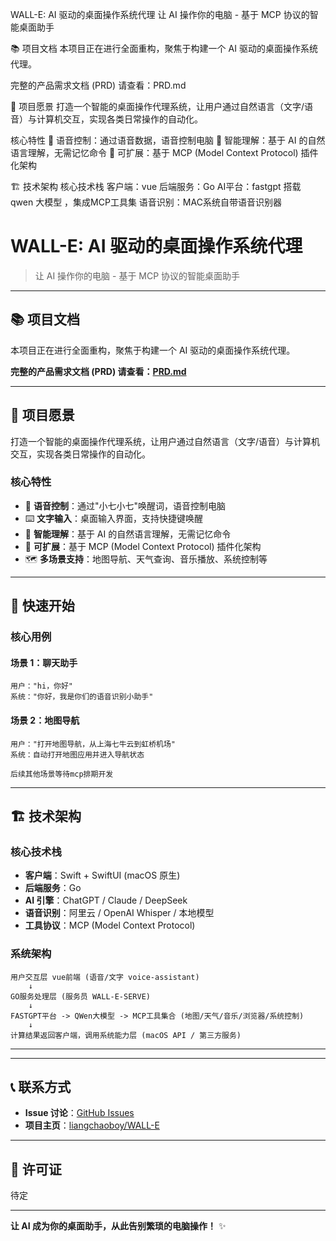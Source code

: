 WALL-E: AI 驱动的桌面操作系统代理
让 AI 操作你的电脑 - 基于 MCP 协议的智能桌面助手

📚 项目文档
本项目正在进行全面重构，聚焦于构建一个 AI 驱动的桌面操作系统代理。

完整的产品需求文档 (PRD) 请查看：PRD.md

🎯 项目愿景
打造一个智能的桌面操作代理系统，让用户通过自然语言（文字/语音）与计算机交互，实现各类日常操作的自动化。

核心特性
🎤 语音控制：通过语音数据，语音控制电脑
🧠 智能理解：基于 AI 的自然语言理解，无需记忆命令
🔌 可扩展：基于 MCP (Model Context Protocol) 插件化架构



🏗️ 技术架构
核心技术栈
客户端：vue
后端服务：Go
AI平台：fastgpt 搭载 qwen 大模型 ，集成MCP工具集
语音识别：MAC系统自带语音识别器





# WALL-E: AI 驱动的桌面操作系统代理

> 让 AI 操作你的电脑 - 基于 MCP 协议的智能桌面助手

---

## 📚 项目文档

本项目正在进行全面重构，聚焦于构建一个 AI 驱动的桌面操作系统代理。

**完整的产品需求文档 (PRD) 请查看：[PRD.md](./PRD.md)**

---

## 🎯 项目愿景

打造一个智能的桌面操作代理系统，让用户通过自然语言（文字/语音）与计算机交互，实现各类日常操作的自动化。

### 核心特性

- 🎤 **语音控制**：通过"小七小七"唤醒词，语音控制电脑
- ⌨️ **文字输入**：桌面输入界面，支持快捷键唤醒
- 🧠 **智能理解**：基于 AI 的自然语言理解，无需记忆命令
- 🔌 **可扩展**：基于 MCP (Model Context Protocol) 插件化架构
- 🗺️ **多场景支持**：地图导航、天气查询、音乐播放、系统控制等

---

## 🚀 快速开始

### 核心用例

#### 场景 1：聊天助手
```
用户："hi，你好"
系统："你好，我是你们的语音识别小助手"

```

#### 场景 2：地图导航
```
用户："打开地图导航，从上海七牛云到虹桥机场"
系统：自动打开地图应用并进入导航状态

后续其他场景等待mcp排期开发
```

---

## 🏗️ 技术架构

### 核心技术栈

- **客户端**：Swift + SwiftUI (macOS 原生)
- **后端服务**：Go
- **AI 引擎**：ChatGPT / Claude / DeepSeek
- **语音识别**：阿里云 / OpenAI Whisper / 本地模型
- **工具协议**：MCP (Model Context Protocol)

### 系统架构

```
用户交互层 vue前端 (语音/文字 voice-assistant)
    ↓
GO服务处理层 (服务员 WALL-E-SERVE)
    ↓
FASTGPT平台 -> QWen大模型 -> MCP工具集合 (地图/天气/音乐/浏览器/系统控制)
    ↓
计算结果返回客户端，调用系统能力层 (macOS API / 第三方服务)
```

---


---

## 📞 联系方式

- **Issue 讨论**：[GitHub Issues](../../issues)
- **项目主页**：[liangchaoboy/WALL-E](https://github.com/liangchaoboy/WALL-E)

---

## 📄 许可证

待定

---

**让 AI 成为你的桌面助手，从此告别繁琐的电脑操作！** ✨
